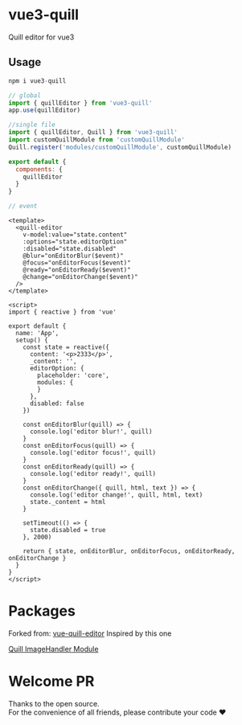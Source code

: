# vue3-quill
Quill editor for vue3
## Usage

```javascript
npm i vue3-quill
```

```javascript
// global
import { quillEditor } from 'vue3-quill'
app.use(quillEditor)

//single file
import { quillEditor, Quill } from 'vue3-quill'
import customQuillModule from 'customQuillModule'
Quill.register('modules/customQuillModule', customQuillModule)

export default {
  components: {
    quillEditor
  }
}

// event

```

```vue
<template>
  <quill-editor
    v-model:value="state.content"
    :options="state.editorOption"
    :disabled="state.disabled"
    @blur="onEditorBlur($event)"
    @focus="onEditorFocus($event)"
    @ready="onEditorReady($event)"
    @change="onEditorChange($event)"
  />
</template>

<script>
import { reactive } from 'vue'

export default {
  name: 'App',
  setup() {
    const state = reactive({
      content: '<p>2333</p>',
      _content: '',
      editorOption: {
        placeholder: 'core',
        modules: {
        }
      },
      disabled: false
    })

    const onEditorBlur(quill) => {
      console.log('editor blur!', quill)
    }
    const onEditorFocus(quill) => {
      console.log('editor focus!', quill)
    }
    const onEditorReady(quill) => {
      console.log('editor ready!', quill)
    }
    const onEditorChange({ quill, html, text }) => {
      console.log('editor change!', quill, html, text)
      state._content = html
    }

    setTimeout(() => {
      state.disabled = true
    }, 2000)

    return { state, onEditorBlur, onEditorFocus, onEditorReady, onEditorChange }
  }
}
</script>
```

# Packages
Forked from: [vue-quill-editor](https://github.com/surmon-china/vue-quill-editor)  Inspired by this one

[Quill ImageHandler Module](https://www.npmjs.com/package/quill-image-uploader)

# Welcome PR  
Thanks to the open source.  
For the convenience of all friends, please contribute your code :heart:
